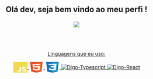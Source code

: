 ## <p align="center">Olá dev, seja bem vindo ao meu perfi !</p>
<div align="center">
  <a href="https://github.com/DiogoHSSantos">
  <img height="200em" src="https://github-readme-stats.vercel.app/api/top-langs/?username=DiogoHSSantos&layout=compact&langs_count=7&theme=dracula"/>
  
</div>

##

<div align="center" ><br>
  <p align="center">Linguagens que eu uso:</p>
  <img align="center" alt="Digo-Js" height="30" width="40" src="https://raw.githubusercontent.com/devicons/devicon/master/icons/javascript/javascript-plain.svg">
  <img align="center" alt="Digo-HTML" height="30" width="40" src="https://raw.githubusercontent.com/devicons/devicon/master/icons/html5/html5-original.svg">
  <img align="center" alt="Digo-CSS" height="30" width="40" src="https://raw.githubusercontent.com/devicons/devicon/master/icons/css3/css3-original.svg">
  <img align="center" alt="Digo-Typescript" height="30" width="30" src="https://upload.wikimedia.org/wikipedia/commons/thumb/4/4c/Typescript_logo_2020.svg/2048px-Typescript_logo_2020.svg.png">
   <img align="center" alt="Digo-React" height="40" width="40" src="https://logospng.org/download/react/logo-react-1024.png">
  
</div>
  
  ##
 
